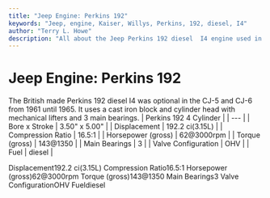 ```yaml
---
title: "Jeep Engine: Perkins 192"
keywords: "Jeep, engine, Kaiser, Willys, Perkins, 192, diesel, I4"
author: "Terry L. Howe"
description: "All about the Jeep Perkins 192 diesel  I4 engine used in the CJ-5 and CJ-6."
---
```


# Jeep Engine: Perkins 192
The British made Perkins 192 diesel I4 was optional in the CJ-5 and
CJ-6 from 1961 until 1965.  It uses a cast iron block and cylinder head
with mechanical lifters and 3 main bearings.
| Perkins 192 4 Cylinder |
| --- |
| Bore x Stroke | 3.50" x 5.00" |
| Displacement | 192.2 ci(3.15L) |
| Compression Ratio | 16.5:1 |
| Horsepower (gross) | 62@3000rpm |
| Torque (gross) | 143@1350 |
| Main Bearings | 3 |
| Valve Configuration | OHV |
| Fuel | diesel |

Displacement192.2 ci(3.15L)
Compression Ratio16.5:1
Horsepower (gross)62@3000rpm
Torque (gross)143@1350
Main Bearings3
Valve ConfigurationOHV
Fueldiesel